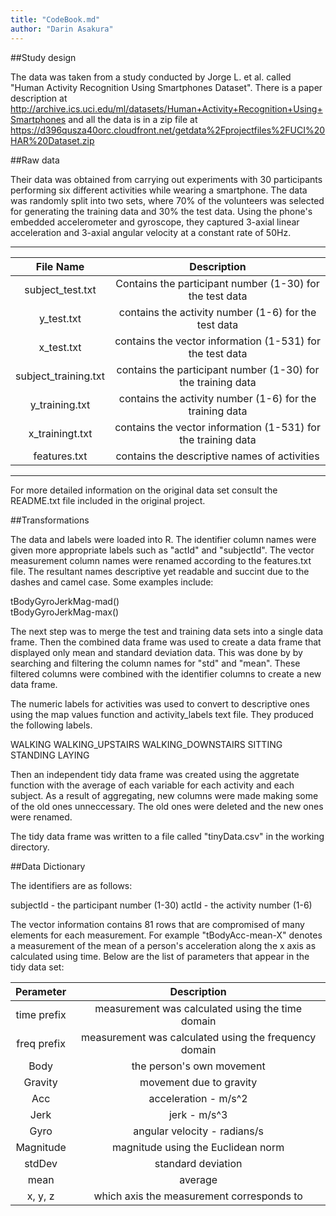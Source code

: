 ```yaml
---
title: "CodeBook.md"
author: "Darin Asakura"
---
```




##Study design

The data was taken from a study conducted by Jorge L. et al. called "Human Activity Recognition Using Smartphones Dataset". There is a paper description at 
<http://archive.ics.uci.edu/ml/datasets/Human+Activity+Recognition+Using+Smartphones> 
and all the data is in a zip file at 
<https://d396qusza40orc.cloudfront.net/getdata%2Fprojectfiles%2FUCI%20HAR%20Dataset.zip>

##Raw data

Their data was obtained from carrying out experiments with 30 participants performing six different activities while wearing a smartphone. The data was randomly split into two sets, where 70% of the volunteers was selected for generating the training data and 30% the test data. Using the phone's embedded accelerometer and gyroscope, they captured 3-axial linear acceleration and 3-axial angular velocity at a constant rate of 50Hz.

---
|File Name|Description|
|:---:|:---:|
|subject_test.txt | Contains the participant number (1-30) for the test data|
|y_test.txt | contains the activity number (1-6) for the test data|
|x_test.txt | contains the vector information (1-531) for the test data|
|subject_training.txt | contains the participant number (1-30) for the training data|
|y_training.txt | contains the activity number (1-6) for the training data|
|x_trainingt.txt | contains the vector information (1-531) for the training data|
|features.txt | contains the descriptive names of activities|
---

For more detailed information on the original data set consult the README.txt file included in the original project.

##Transformations

The data and labels were loaded into R. The identifier column names were given more appropriate labels such as "actId" and "subjectId". The vector measurement column names were renamed according to the features.txt file. The resultant names descriptive yet readable and succint due to the dashes and camel case. Some examples include:

tBodyGyroJerkMag-mad()              
tBodyGyroJerkMag-max() 

The next step was to merge the test and training data sets into a single data frame. Then the combined data frame was used to create a data frame that displayed only mean and standard deviation data.  This was done by by searching and filtering the column names for "std" and "mean". These filtered columns were combined with the identifier columns to create a new data frame.

The numeric labels for activities was used to convert to descriptive ones using the map values function and activity_labels text file. They produced the following labels.

WALKING
WALKING_UPSTAIRS
WALKING_DOWNSTAIRS
SITTING
STANDING
LAYING

Then an independent tidy data frame was created using the aggretate function with the average of each variable for each activity and each subject. As a result of aggregating, new columns were made making some of the old ones unneccessary. The old ones were deleted and the new ones were renamed.

The tidy data frame was written to a file called "tinyData.csv" in the working directory.

##Data Dictionary

The identifiers are as follows:

subjectId - the participant number (1-30)
actId - the activity number (1-6)

The vector information contains 81 rows that are compromised of many elements for each measurement. For example "tBodyAcc-mean-X" denotes a measurement of the mean of a person's acceleration along the x axis as calculated using time. Below are the list of parameters that appear in the tidy data set:

|Perameter|Description|
|:---:|:---:|
|time prefix | measurement was calculated using the time domain|
|freq prefix | measurement was calculated using the frequency domain|
|Body | the person's own movement|
|Gravity | movement due to gravity|
|Acc | acceleration - m/s^2|
|Jerk | jerk - m/s^3|
|Gyro | angular velocity - radians/s|
|Magnitude | magnitude using the Euclidean norm|
|stdDev | standard deviation|
|mean | average|
|x, y, z | which axis the measurement corresponds to|